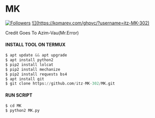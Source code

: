 # MK

<a href="https://github.com/itz-MK-302/followers">
<img title="Followers" src="https://img.shields.io/github/followers/itz-MK-302?label=Followers&color=blue&style=flat-square"></a>
<a href="https://github.com/Azim-Vau/termux-style/stargazers/">
 ![](https://komarev.com/ghpvc/?username=itz-MK-302)


</a>
</div>

<p align="center">

Credit Goes To Azim-Vau(Mr.Error)
#### INSTALL TOOL ON TERMUX
```python
$ apt update && apt upgrade
$ apt install python2
$ pip2 install lolcat
$ pip2 install mechanize
$ pip2 install requests bs4
$ apt install git
$ git clone https://github.com/itz-MK-302/MK.git
```
#### RUN SCRIPT
```python
$ cd MK
$ python2 MK.py
```
